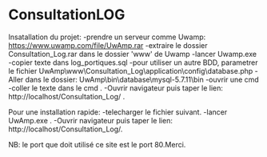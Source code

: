 # ConsultationLOG
Insatallation du projet:
-prendre un serveur comme Uwamp: https://www.uwamp.com/file/UwAmp.rar
-extraire le dossier Consultation_Log.rar dans le dossier 'www' de Uwamp
-lancer Uwamp.exe
-copier texte dans log_portiques.sql 
-pour utiliser un autre BDD, parametrer le fichier UwAmp\www\Consultation_Log\application\config\database.php 
-Aller dans le dossier: UwAmp\bin\database\mysql-5.7.11\bin
-ouvrir une cmd
-coller le texte dans le cmd .
-Ouvrir navigateur puis taper le lien: http://localhost/Consultation_Log/ .

Pour une installation rapide:
-telecharger le fichier suivant.
-lancer UwAmp.exe .
-Ouvrir navigateur puis taper le lien: http://localhost/Consultation_Log/.

NB: le port que doit utilisé ce site est le port 80.Merci.
